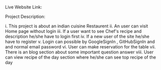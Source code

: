 Live Website Link: 


Project Description:

i. This project is about an indian cuisine Restaurent 
ii. An user can visit Home page without login 
iii. If a user want to see Chef's recipe and description he/she have to login first
iv. If a new user of the site he/she have to register 
v. Login can possible by GoogleSignIn , GitHubSignIn and and normal email password
vi. User can make reservation for the table
vii. There is an blog section about some important question answer
viii. User can view recipe of the day section where he/she can see top recipe of the day